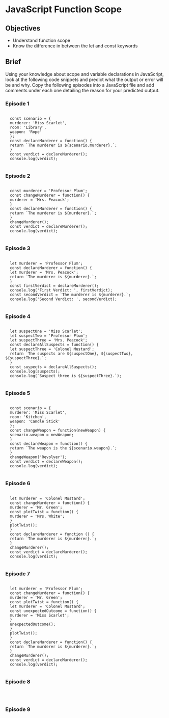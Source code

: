 <h1>JavaScript Function Scope</h1>
<h2>Objectives</h2>
<ul>
<li>Understand function scope</li>
<li>Know the difference in between the let and const keywords</li>
</ul>
<h2>Brief</h2>
<p>Using your knowledge about scope and variable declarations in JavaScript, look at the following code snippets and predict what the output or error will be and why. Copy the following episodes into a JavaScript file and add comments under each one detailing the reason for your predicted output.</p>
<h3>Episode 1</h3>
  <pre><code>
  const scenario = {
  murderer: 'Miss Scarlet',
  room: 'Library',
  weapon: 'Rope'
  };
  const declareMurderer = function() {
  return `The murderer is ${scenario.murderer}.`;
  }
  const verdict = declareMurderer();
  console.log(verdict);
  </code></pre>
<h3>Episode 2</h3>
  <pre><code>
  const murderer = 'Professor Plum';
  const changeMurderer = function() {
  murderer = 'Mrs. Peacock';
  }
  const declareMurderer = function() {
  return `The murderer is ${murderer}.`;
  }
  changeMurderer();
  const verdict = declareMurderer();
  console.log(verdict);
  </code></pre>
<h3>Episode 3</h3>
  <pre><code>
  let murderer = 'Professor Plum';
  const declareMurderer = function() {
  let murderer = 'Mrs. Peacock';
  return `The murderer is ${murderer}.`;
  }
  const firstVerdict = declareMurderer();
  console.log('First Verdict: ', firstVerdict);
  const secondVerdict = `The murderer is ${murderer}.`;
  console.log('Second Verdict: ', secondVerdict);
  </code></pre>
<h3>Episode 4</h3>
  <pre><code>
  let suspectOne = 'Miss Scarlet';
  let suspectTwo = 'Professor Plum';
  let suspectThree = 'Mrs. Peacock';
  const declareAllSuspects = function() {
  let suspectThree = 'Colonel Mustard';
  return `The suspects are ${suspectOne}, ${suspectTwo}, ${suspectThree}.`;
  }
  const suspects = declareAllSuspects();
  console.log(suspects);
  console.log(`Suspect three is ${suspectThree}.`);
  </code></pre>
<h3>Episode 5</h3>
  <pre><code>
  const scenario = {
  murderer: 'Miss Scarlet',
  room: 'Kitchen',
  weapon: 'Candle Stick'
  };
  const changeWeapon = function(newWeapon) {
  scenario.weapon = newWeapon;
  }
  const declareWeapon = function() {
  return `The weapon is the ${scenario.weapon}.`;
  }
  changeWeapon('Revolver');
  const verdict = declareWeapon();
  console.log(verdict);
  </code></pre>
<h3>Episode 6</h3>
  <pre><code>
  let murderer = 'Colonel Mustard';
  const changeMurderer = function() {
  murderer = 'Mr. Green';
  const plotTwist = function() {
  murderer = 'Mrs. White';
  }
  plotTwist();
  }
  const declareMurderer = function () {
  return `The murderer is ${murderer}.`;
  }
  changeMurderer();
  const verdict = declareMurderer();
  console.log(verdict);
  </code></pre>
<h3>Episode 7</h3>
  <pre><code>
  let murderer = 'Professor Plum';
  const changeMurderer = function() {
  murderer = 'Mr. Green';
  const plotTwist = function() {
  let murderer = 'Colonel Mustard';
  const unexpectedOutcome = function() {
  murderer = 'Miss Scarlet';
  }
  unexpectedOutcome();
  }
  plotTwist();
  }
  const declareMurderer = function() {
  return `The murderer is ${murderer}.`;
  }
  changeMurderer();
  const verdict = declareMurderer();
  console.log(verdict);
  </code></pre>
<h3>Episode 8</h3>
  <pre><code>
  </code></pre>
<h3>Episode 9</h3>
  <pre><code>
  </code></pre>
